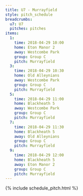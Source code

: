 ```yaml
---
title: U7 - Murrayfield
style: pitch_schedule
breadcrumbs:
  u7: U7
  pitches: pitches
items:
  1:
    time: 2018-04-29 10:00
    home: Eton Manor 2
    away: Westcombe Park
    group: Group C
    pitch: Murrayfield
  3:
    time: 2018-04-29 10:30
    home: Old Alleynians
    away: Westcombe Park
    group: Group C
    pitch: Murrayfield
  5:
    time: 2018-04-29 11:00
    home: Blackheath 5
    away: Westcombe Park
    group: Group C
    pitch: Murrayfield
  7:
    time: 2018-04-29 11:30
    home: Blackheath 5
    away: Old Alleynians
    group: Group C
    pitch: Murrayfield
  9:
    time: 2018-04-29 12:00
    home: Blackheath 5
    away: Eton Manor 2
    group: Group C
    pitch: Murrayfield
---
```


{% include schedule_pitch.html %}
